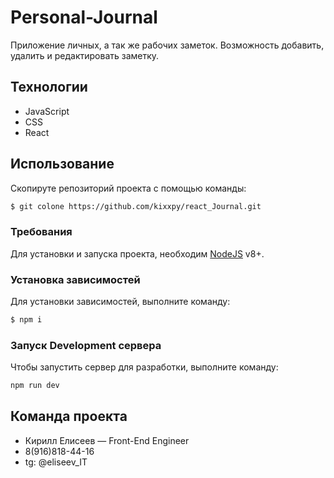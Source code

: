 # Personal-Journal

Приложение личных, а так же рабочих заметок. Возможность добавить, удалить и редактировать заметку.

## Технологии

-  JavaScript
-  CSS
-  React

## Использование

Скопируте репозиторий проекта с помощью команды:

```sh
$ git colone https://github.com/kixxpy/react_Journal.git
```

### Требования

Для установки и запуска проекта, необходим [NodeJS](https://nodejs.org/) v8+.

### Установка зависимостей

Для установки зависимостей, выполните команду:

```sh
$ npm i
```

### Запуск Development сервера

Чтобы запустить сервер для разработки, выполните команду:

```sh
npm run dev
```

## Команда проекта

-  Кирилл Елисеев — Front-End Engineer
-  8(916)818-44-16
-  tg: @eliseev_IT
